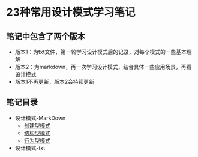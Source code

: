 # 23种常用设计模式学习笔记

## 笔记中包含了两个版本
* 版本1：为txt文件，第一轮学习设计模式后的记录，对每个模式的一些基本理解
* 版本2：为markdown，再一次学习设计模式，结合具体一些应用场景，再看设计模式
* 版本1不再更新，版本2会持续更新

## 笔记目录
* 设计模式-MarkDown
    * [创建型模式](gitbook/CreationalPattern/README.md)
    * [结构型模式](gitbook/StructuralPattern/README.md)
    * [行为型模式](gitbook/BehavioralPattern/README.md)
* 设计模式-txt


